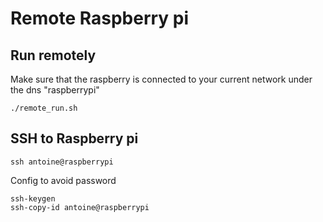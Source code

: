 # Remote Raspberry pi

## Run remotely

Make sure that the raspberry is connected to your current network under the dns "raspberrypi"

```shell
./remote_run.sh
```

## SSH to Raspberry pi

```shell
ssh antoine@raspberrypi
```

Config to avoid password

```shell
ssh-keygen
ssh-copy-id antoine@raspberrypi
```